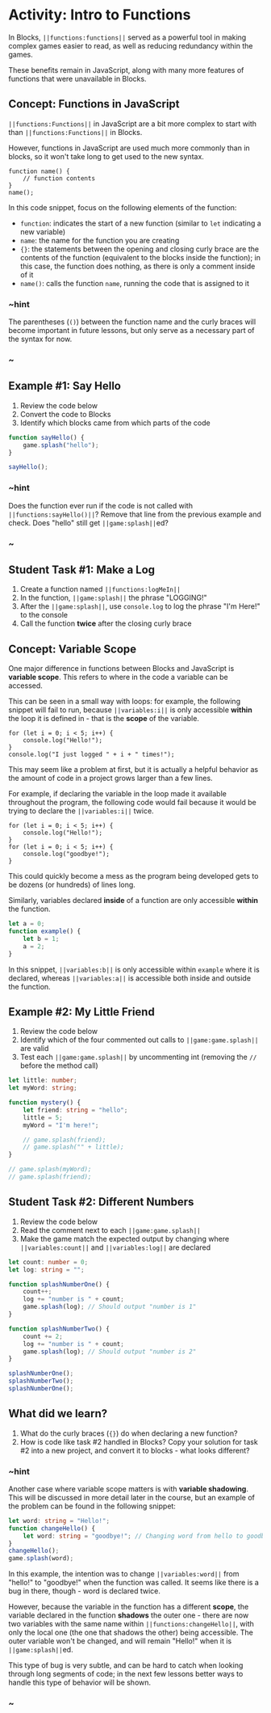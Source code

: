 # Activity: Intro to Functions

In Blocks, ``||functions:functions||`` served as a powerful tool in making complex games easier to read, as well as reducing redundancy within the games.

These benefits remain in JavaScript, along with many more features of functions that were unavailable in Blocks.

## Concept: Functions in JavaScript

``||functions:Functions||`` in JavaScript are a bit more complex to start with than ``||functions:Functions||`` in Blocks.

However, functions in JavaScript are used much more commonly than in blocks, so it won't take long to get used to the new syntax.

```typescript-ignore
function name() {
    // function contents
}
name();
```

In this code snippet, focus on the following elements of the function:

* ``function``: indicates the start of a new function (similar to ``let`` indicating a new variable)
* ``name``: the name for the function you are creating
* ``{}``: the statements between the opening and closing curly brace are the contents of the function (equivalent to the blocks inside the function); in this case, the function does nothing, as there is only a comment inside of it
* ``name()``: calls the function ``name``, running the code that is assigned to it

### ~hint

The parentheses (``()``) between the function name and the curly braces will become important in future lessons, but only serve as a necessary part of the syntax for now.

### ~

## Example #1: Say Hello

1. Review the code below
2. Convert the code to Blocks
3. Identify which blocks came from which parts of the code

```typescript
function sayHello() {
    game.splash("hello");
}

sayHello();
```

### ~hint

Does the function ever run if the code is not called with ``||functions:sayHello()||``? Remove that line from the previous example and check. Does "hello" still get ``||game:splash||``ed?

### ~

## Student Task #1: Make a Log

1. Create a function named ``||functions:logMeIn||``
2. In the function, ``||game:splash||`` the phrase "LOGGING!"
3. After the ``||game:splash||``, use ``console.log`` to log the phrase "I'm Here!" to the console
4. Call the function **twice** after the closing curly brace

## Concept: Variable Scope

One major difference in functions between Blocks and JavaScript is **variable scope**. This refers to where in the code a variable can be accessed.

This can be seen in a small way with loops: for example, the following snippet will fail to run, because ``||variables:i||`` is only accessible **within** the loop it is defined in - that is the **scope** of the variable.

```typescript-ignore
for (let i = 0; i < 5; i++) {
    console.log("Hello!");
}
console.log("I just logged " + i + " times!");
```

This may seem like a problem at first, but it is actually a helpful behavior as the amount of code in a project grows larger than a few lines.

For example, if declaring the variable in the loop made it available throughout the program, the following code would fail because it would be trying to declare the ``||variables:i||`` twice.

```typescript-ignore
for (let i = 0; i < 5; i++) {
    console.log("Hello!");
}
for (let i = 0; i < 5; i++) {
    console.log("goodbye!");
}
```

This could quickly become a mess as the program being developed gets to be dozens (or hundreds) of lines long.

Similarly, variables declared **inside** of a function are only accessible **within** the function.

```typescript
let a = 0;
function example() {
    let b = 1;
    a = 2;
}
```

In this snippet, ``||variables:b||`` is only accessible within ``example`` where it is declared, whereas ``||variables:a||`` is accessible both inside and outside the function.

## Example #2: My Little Friend

1. Review the code below
2. Identify which of the four commented out calls to ``||game:game.splash||`` are valid
3. Test each ``||game:game.splash||`` by uncommenting int (removing the ``//`` before the method call)

```typescript
let little: number;
let myWord: string;

function mystery() {
    let friend: string = "hello";
    little = 5;
    myWord = "I'm here!";

    // game.splash(friend);
    // game.splash("" + little);
}

// game.splash(myWord);
// game.splash(friend);
```

## Student Task #2: Different Numbers

1. Review the code below
2. Read the comment next to each ``||game:game.splash||``
3. Make the game match the expected output by changing where ``||variables:count||`` and ``||variables:log||`` are declared

```typescript
let count: number = 0;
let log: string = "";

function splashNumberOne() {
    count++;
    log += "number is " + count;
    game.splash(log); // Should output "number is 1"
}

function splashNumberTwo() {
    count += 2;
    log += "number is " + count;
    game.splash(log); // Should output "number is 2"
}

splashNumberOne();
splashNumberTwo();
splashNumberOne();
```

## What did we learn?

1. What do the curly braces (``{}``) do when declaring a new function?
2. How is code like task #2 handled in Blocks? Copy your solution for task #2 into a new project, and convert it to blocks - what looks different?

### ~hint

Another case where variable scope matters is with **variable shadowing**. This will be discussed in more detail later in the course, but an example of the problem can be found in the following snippet:

```typescript
let word: string = "Hello!";
function changeHello() {
    let word: string = "goodbye!"; // Changing word from hello to goodbye
}
changeHello();
game.splash(word);
```

In this example, the intention was to change ``||variables:word||`` from "hello!" to "goodbye!" when the function was called. It seems like there is a bug in there, though - word is declared twice.

However, because the variable in the function has a different **scope**, the variable declared in the function **shadows** the outer one - there are now two variables with the same name within ``||functions:changeHello||``, with only the local one (the one that shadows the other) being accessible. The outer variable won't be changed, and will remain "Hello!" when it is ``||game:splash||``ed.

This type of bug is very subtle, and can be hard to catch when looking through long segments of code; in the next few lessons better ways to handle this type of behavior will be shown.

### ~
